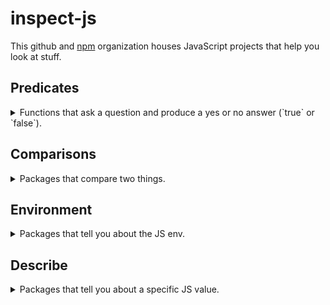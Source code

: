 # inspect-js
This github and [npm](https://npmjs.com/~inspect-js) organization houses JavaScript projects that help you look at stuff.

## Predicates
<details>
<summary>Functions that ask a question and produce a yes or no answer (`true` or `false`).</summary>
<br />

 - defined - [![github][github]](https://github.com/inspect-js/defined) - [![npm][npm]](https://npmjs.com/defined) - return the first argument that is `!== undefined`
 - is-accessor-descriptor - [![github][github]](https://github.com/inspect-js/is-accessor-descriptor) - [![npm][npm]](https://npmjs.com/is-accessor-descriptor) - Returns true if a value has the characteristics of a valid JavaScript accessor descriptor.
 - is-arguments - [![github][github]](https://github.com/inspect-js/is-arguments) - [![npm][npm]](https://npmjs.com/is-arguments) - Is this an arguments object? It's a harder question than you think.
 - is-array-buffer - [![github][github]](https://github.com/inspect-js/is-array-buffer) - [![npm][npm]](https://npmjs.com/is-array-buffer) - Is this value a JS ArrayBuffer?
 - is-arrow-function - [![github][github]](https://github.com/inspect-js/is-arrow-function) - [![npm][npm]](https://npmjs.com/is-arrow-function) - Determine if a function is an ES6 arrow function or not.
 - is-async-function - [![github][github]](https://github.com/inspect-js/is-async-function) - [![npm][npm]](https://npmjs.com/is-async-function) - Determine if a function is a native async function.
 - is-bigint - [![github][github]](https://github.com/inspect-js/is-bigint) - [![npm][npm]](https://npmjs.com/is-bigint) - Is this value an ES BigInt?
 - is-boolean-object - [![github][github]](https://github.com/inspect-js/is-boolean-object) - [![npm][npm]](https://npmjs.com/is-boolean-object) - Is this value a JS Boolean? This module works cross-realm/iframe, and despite ES6 @@toStringTag.
 - is-boxed-primitive - [![github][github]](https://github.com/inspect-js/is-boxed-primitive) - [![npm][npm]](https://npmjs.com/is-boxed-primitive) - Is this value a boxed primitive? Shim for node's util.isBoxedPrimitive.
 - is-callable - [![github][github]](https://github.com/inspect-js/is-callable) - [![npm][npm]](https://npmjs.com/is-callable) - Is this JS value callable? Works with Functions and GeneratorFunctions, despite ES6 @@toStringTag.
 - is-core-module - [![github][github]](https://github.com/inspect-js/is-core-module) - [![npm][npm]](https://npmjs.com/is-core-module) - Is this specifier a node.js core module?
 - is-data-descriptor - [![github][github]](https://github.com/inspect-js/is-data-descriptor) - [![npm][npm]](https://npmjs.com/is-data-descriptor) - Returns true if a value has the characteristics of a valid JavaScript data descriptor.
 - is-date-object - [![github][github]](https://github.com/inspect-js/is-date-object) - [![npm][npm]](https://npmjs.com/is-date-object) - Is this value a JS Date object? This module works cross-realm/iframe, and despite ES6 @@toStringTag.
 - is-finalizationregistry - [![github][github]](https://github.com/inspect-js/is-finalizationregistry) - [![npm][npm]](https://npmjs.com/is-finalizationregistry) - Is this value a JS FinalizationRegistry? This module works cross-realm/iframe, and despite ES6 @@toStringTag.
 - is-generator-function - [![github][github]](https://github.com/inspect-js/is-generator-function) - [![npm][npm]](https://npmjs.com/is-generator-function) - Determine if a function is a native generator function.
 - is-map - [![github][github]](https://github.com/inspect-js/is-map) - [![npm][npm]](https://npmjs.com/is-map) - Is this value a JS Map? This module works cross-realm/iframe, and despite ES6 @@toStringTag.
 - is-negative-zero - [![github][github]](https://github.com/inspect-js/is-negative-zero) - [![npm][npm]](https://npmjs.com/is-negative-zero) - Is this value negative zero? === will lie to you
 - is-number-object - [![github][github]](https://github.com/inspect-js/is-number-object) - [![npm][npm]](https://npmjs.com/is-number-object) - Is this value a JS Number object? This module works cross-realm/iframe, and despite ES6 @@toStringTag.
 - is-object - [![github][github]](https://github.com/inspect-js/is-object) - [![npm][npm]](https://npmjs.com/is-object) - Checks whether a value is an object
 - is-package-root - [![github][github]](https://github.com/inspect-js/is-package-root) - [![npm][npm]](https://npmjs.com/is-package-root) - Is this directory path the root of a package?
 - is-regex - [![github][github]](https://github.com/inspect-js/is-regex) - [![npm][npm]](https://npmjs.com/is-regex) - Is this value a JS regex? Works cross-realm/iframe, and despite ES6 @@toStringTag
 - is-registered-symbol - [![github][github]](https://github.com/inspect-js/is-registered-symbol) - [![npm][npm]](https://npmjs.com/is-registered-symbol) - Is this value a Symbol stored in the global cross-realm Symbol registry?
 - is-set - [![github][github]](https://github.com/inspect-js/is-set) - [![npm][npm]](https://npmjs.com/is-set) - Is this value a JS Set? This module works cross-realm/iframe, and despite ES6 @@toStringTag.
 - is-shared-array-buffer - [![github][github]](https://github.com/inspect-js/is-shared-array-buffer) - [![npm][npm]](https://npmjs.com/is-shared-array-buffer) - Is this value a JS SharedArrayBuffer?
 - is-string - [![github][github]](https://github.com/inspect-js/is-string) - [![npm][npm]](https://npmjs.com/is-string) - Is this value a JS String object or primitive? This module works cross-realm/iframe, and despite ES6 @@toStringTag.
 - is-symbol - [![github][github]](https://github.com/inspect-js/is-symbol) - [![npm][npm]](https://npmjs.com/is-symbol) - Determine if a value is an ES6 Symbol or not.
 - is-typed-array - [![github][github]](https://github.com/inspect-js/is-typed-array) - [![npm][npm]](https://npmjs.com/is-typed-array) - Is this value a JS Typed Array? This module works cross-realm/iframe, does not depend on `instanceof` or mutable properties, and despite ES6 Symbol.toStringTag.
 - is-weakmap - [![github][github]](https://github.com/inspect-js/is-weakmap) - [![npm][npm]](https://npmjs.com/is-weakmap) - Is this value a JS WeakMap? This module works cross-realm/iframe, and despite ES6 @@toStringTag.
 - is-weakref - [![github][github]](https://github.com/inspect-js/is-weakref) - [![npm][npm]](https://npmjs.com/is-weakref) - Is this value a JS WeakRef? This module works cross-realm/iframe, and despite ES6 @@toStringTag.
 - is-weakset - [![github][github]](https://github.com/inspect-js/is-weakset) - [![npm][npm]](https://npmjs.com/is-weakset) - Is this value a JS WeakSet? This module works cross-realm/iframe, and despite ES6 @@toStringTag.
 - is-well-known-symbol - [![github][github]](https://github.com/inspect-js/is-well-known-symbol) - [![npm][npm]](https://npmjs.com/is-well-known-symbol) - Is this value a well-known Symbol?

</details>


## Comparisons
<details>
<summary>Packages that compare two things.</summary>
<br />

 - buffer-equal - [![github][github]](https://github.com/inspect-js/buffer-equal) - [![npm][npm]](https://npmjs.com/buffer-equal) - return whether two buffers are equal
 - deep-equal-json - [![github][github]](https://github.com/inspect-js/deep-equal-json) - [![npm][npm]](https://npmjs.com/deep-equal-json) - `deep-equal`, but only for JSON-supported values.
 - is-equal - [![github][github]](https://github.com/inspect-js/is-equal) - [![npm][npm]](https://npmjs.com/is-equal) - Are these two values conceptually equal?

</details>


## Environment
<details>
<summary>Packages that tell you about the JS env.</summary>
<br />

 - available-regexp-flags - [![github][github]](https://github.com/inspect-js/available-regexp-flags) - [![npm][npm]](https://npmjs.com/available-regexp-flags) - Which regular expression flags does the current environment support?
 - available-typed-arrays - [![github][github]](https://github.com/inspect-js/available-typed-arrays) - [![npm][npm]](https://npmjs.com/available-typed-arrays) - Returns an array of Typed Array names that are available in the current environment
 - functions-have-names - [![github][github]](https://github.com/inspect-js/functions-have-names) - [![npm][npm]](https://npmjs.com/functions-have-names) - Does this JS environment support the `name` property on functions?
 - has-bigints - [![github][github]](https://github.com/inspect-js/has-bigints) - [![npm][npm]](https://npmjs.com/has-bigints) - Determine if the JS environment has BigInt support.
 - has-dynamic-import - [![github][github]](https://github.com/inspect-js/has-dynamic-import) - [![npm][npm]](https://npmjs.com/has-dynamic-import) - Does the current environment have `import()` support?
 - has-object-spread - [![github][github]](https://github.com/inspect-js/has-object-spread) - [![npm][npm]](https://npmjs.com/has-object-spread) - check if the environment supports { ...a } spread syntax
 - has-optional-chaining - [![github][github]](https://github.com/inspect-js/has-optional-chaining) - [![npm][npm]](https://npmjs.com/has-optional-chaining) - Determine if the JS environment has optional chaining support
 - has-override-mistake - [![github][github]](https://github.com/inspect-js/has-override-mistake) - [![npm][npm]](https://npmjs.com/has-override-mistake) - Determine whether the environment has the so-called "override mistake" - [[Set]]ing a property whose ancestor is nonwritable throws.
 - has-package-exports - [![github][github]](https://github.com/inspect-js/has-package-exports) - [![npm][npm]](https://npmjs.com/has-package-exports) - Does the current node version have support for the "exports" field in package.json?
 - has-package-imports - [![github][github]](https://github.com/inspect-js/has-package-imports) - [![npm][npm]](https://npmjs.com/has-package-imports) - Does the current node version have support for the "imports" field in package.json?
 - has-package-self-reference - [![github][github]](https://github.com/inspect-js/has-package-self-reference) - [![npm][npm]](https://npmjs.com/has-package-self-reference) - Does the current node version have support for requiring/importing its own name?
 - has-private-fields - [![github][github]](https://github.com/inspect-js/has-private-fields) - [![npm][npm]](https://npmjs.com/has-private-fields) - Determine if the JS environment has private fields (`class { #x; }`) support.
 - has-property-descriptors - [![github][github]](https://github.com/inspect-js/has-property-descriptors) - [![npm][npm]](https://npmjs.com/has-property-descriptors) - Does the environment have full property descriptor support? Handles IE 8's broken defineProperty/gOPD.
 - has-proto - [![github][github]](https://github.com/inspect-js/has-proto) - [![npm][npm]](https://npmjs.com/has-proto) - Does this environment have the ability to get the [[Prototype]] of an object on creation with `__proto__`?
 - has-strict-mode - [![github][github]](https://github.com/inspect-js/has-strict-mode) - [![npm][npm]](https://npmjs.com/has-strict-mode) - Does the current JS environment have strict mode? ES5+ should; but let's not assume.
 - has-symbols - [![github][github]](https://github.com/inspect-js/has-symbols) - [![npm][npm]](https://npmjs.com/has-symbols) - Determine if the JS environment has Symbol support. Supports spec, or shams.
 - has-template-literals - [![github][github]](https://github.com/inspect-js/has-template-literals) - [![npm][npm]](https://npmjs.com/has-template-literals) - Determine if the JS environment has template literal support.
 - has-tostringtag - [![github][github]](https://github.com/inspect-js/has-tostringtag) - [![npm][npm]](https://npmjs.com/has-tostringtag) - Determine if the JS environment has `Symbol.toStringTag` support. Supports spec, or shams.
 - has-typed-arrays - [![github][github]](https://github.com/inspect-js/has-typed-arrays) - [![npm][npm]](https://npmjs.com/has-typed-arrays) - Does this environment have JS Typed Arrays?
 - node-exports-info - [![github][github]](https://github.com/inspect-js/node-exports-info) - [![npm][npm]](https://npmjs.com/node-exports-info) - Info about node `exports` field support: version ranges, categories, etc.
 - supports-preserve-symlinks-flag - [![github][github]](https://github.com/inspect-js/node-supports-preserve-symlinks-flag) - [![npm][npm]](https://npmjs.com/supports-preserve-symlinks-flag) - Determine if the current node version supports the `--preserve-symlinks` flag.

</details>


## Describe
<details>
<summary>Packages that tell you about a specific JS value.</summary>
<br />

 - array-buffer-byte-length - [![github][github]](https://github.com/inspect-js/array-buffer-byte-length) - [![npm][npm]](https://npmjs.com/array-buffer-byte-length) - Get the byte length of an ArrayBuffer, even in engines without a `.byteLength` method.
 - get-symbol-description - [![github][github]](https://github.com/inspect-js/get-symbol-description) - [![npm][npm]](https://npmjs.com/get-symbol-description) - Gets the description of a Symbol. Handles `Symbol()` vs `Symbol('')` properly when possible.
 - typed-array-byte-length - [![github][github]](https://github.com/inspect-js/typed-array-byte-length) - [![npm][npm]](https://npmjs.com/typed-array-byte-length) - Robustly get the byte length of a Typed Array
 - typed-array-byte-offset - [![github][github]](https://github.com/inspect-js/typed-array-byte-offset) - [![npm][npm]](https://npmjs.com/typed-array-byte-offset) - Robustly get the byte offset of a Typed Array
 - typed-array-length - [![github][github]](https://github.com/inspect-js/typed-array-length) - [![npm][npm]](https://npmjs.com/typed-array-length) - Robustly get the length of a Typed Array
 - which-boxed-primitive - [![github][github]](https://github.com/inspect-js/which-boxed-primitive) - [![npm][npm]](https://npmjs.com/which-boxed-primitive) - Which kind of boxed JS primitive is this?
 - which-builtin-type - [![github][github]](https://github.com/inspect-js/which-builtin-type) - [![npm][npm]](https://npmjs.com/which-builtin-type) - What is the type of this builtin JS value?
 - which-collection - [![github][github]](https://github.com/inspect-js/which-collection) - [![npm][npm]](https://npmjs.com/which-collection) - Which kind of Collection (Map, Set, WeakMap, WeakSet) is this JavaScript value? Works cross-realm, without `instanceof`, and despite Symbol.toStringTag.
 - which-typed-array - [![github][github]](https://github.com/inspect-js/which-typed-array) - [![npm][npm]](https://npmjs.com/which-typed-array) - Which kind of Typed Array is this JavaScript value? Works cross-realm, without `instanceof`, and despite Symbol.toStringTag.

</details>



[github]: /profile/github-16.png
[npm]: /profile/npm-16.png